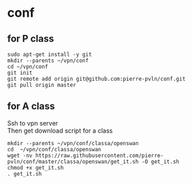 # conf

## for P class
```
sudo apt-get install -y git
mkdir --parents ~/vpn/conf
cd ~/vpn/conf
git init
git remote add origin git@github.com:pierre-pvln/conf.git
git pull origin master
```
## for A class
Ssh to vpn server<br>
Then get download script for a class
```
mkdir --parents ~/vpn/conf/classa/openswan
cd  ~/vpn/conf/classa/openswan
wget -nv https://raw.githubusercontent.com/pierre-pvln/conf/master/classa/openswan/get_it.sh -O get_it.sh
chmod +x get_it.sh
. get_it.sh

```
